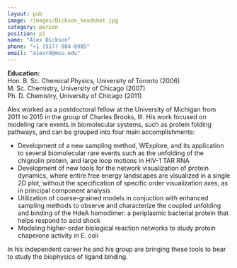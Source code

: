 ```yaml
---
layout: pub
image: /images/Dickson_headshot.jpg
category: person
position: pi
name: "Alex Dickson"
phone: "+1 (517) 884-8985"
email: "alexrd@msu.edu"
---
```

**Education:**  
Hon. B. Sc. Chemical Physics, University of Toronto (2006)  
M. Sc. Chemistry, University of Chicago (2007)  
Ph. D. Chemistry, University of Chicago (2011)  

Alex worked as a postdoctoral fellow at the University of Michigan from 2011 to 2015 in the group of Charles Brooks, III.
His work focused on modeling rare events in biomolecular systems, such as protein folding pathways, and can be grouped into four main accomplishments:

* Development of a new sampling method, WExplore, and its application to several biomolecular rare events such as the unfolding of the chignolin protein, and large loop motions in HIV-1 TAR RNA
* Development of new tools for the network visualization of protein dynamics, where entire free energy landscapes are visualized in a single 2D plot, without the specification of specific order visualization axes, as in principal component analysis
* Utilization of coarse-grained models in conjuction with enhanced sampling methods to observe and characterize the coupled unfolding and binding of the HdeA homodimer: a periplasmic bacterial protein that helps respond to acid shock
* Modeling higher-order biological reaction networks to study protein chaperone activity in E. coli

In his independent career he and his group are bringing these tools to bear to study the biophysics of ligand binding.








